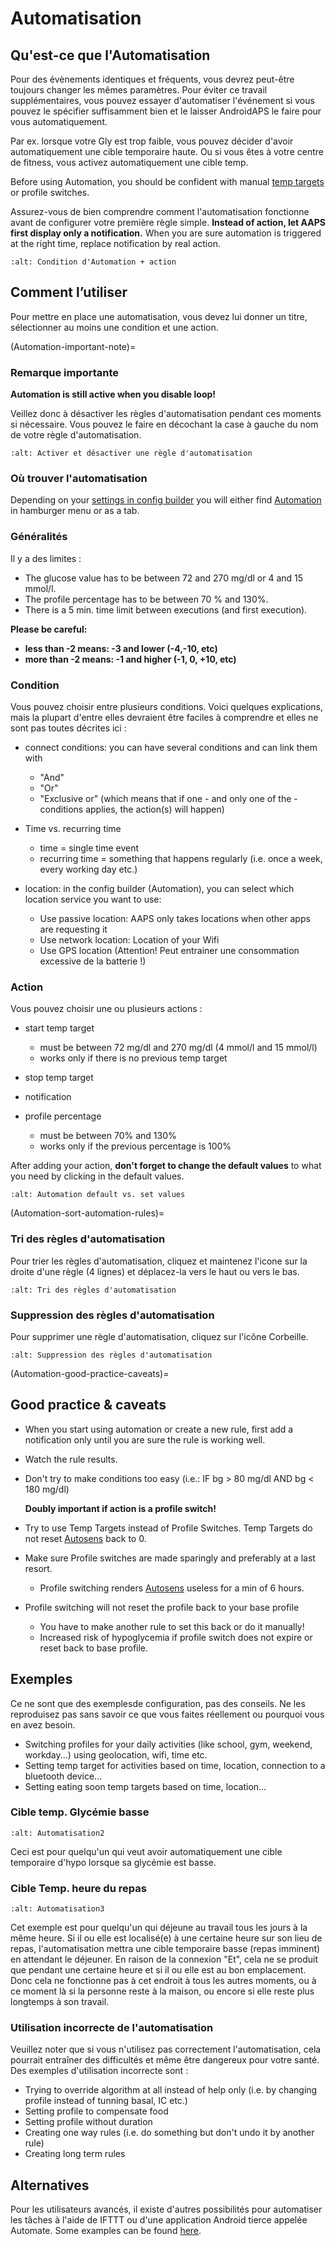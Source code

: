 # Automatisation

## Qu'est-ce que l'Automatisation

Pour des évènements identiques et fréquents, vous devrez peut-être toujours changer les mêmes paramètres. Pour éviter ce travail supplémentaires, vous pouvez essayer d'automatiser l'événement si vous pouvez le spécifier suffisamment bien et le laisser AndroidAPS le faire pour vous automatiquement.

Par ex. lorsque votre Gly est trop faible, vous pouvez décider d'avoir automatiquement une cible temporaire haute. Ou si vous êtes à votre centre de fitness, vous activez automatiquement une cible temp.

Before using Automation, you should be confident with manual [temp targets](./temptarget.html) or profile switches.

Assurez-vous de bien comprendre comment l'automatisation fonctionne avant de configurer votre première règle simple. **Instead of action, let AAPS first display only a notification.** When you are sure automation is triggered at the right time, replace notification by real action.

```{image} ../images/Automation_ConditionAction_RC3.png
:alt: Condition d'Automation + action
```

## Comment l’utiliser 

Pour mettre en place une automatisation, vous devez lui donner un titre, sélectionner au moins une condition et une action.

(Automation-important-note)=
### Remarque importante

**Automation is still active when you disable loop!**

Veillez donc à désactiver les règles d'automatisation pendant ces moments si nécessaire. Vous pouvez le faire en décochant la case à gauche du nom de votre règle d'automatisation.

```{image} ../images/Automation_ActivateDeactivate.png
:alt: Activer et désactiver une règle d'automatisation
```

### Où trouver l'automatisation

Depending on your [settings in config builder](Config-Builder-tab-or-hamburger-menu) you will either find [Automation](Config-Builder#automation) in hamburger menu or as a tab.

### Généralités

Il y a des limites :

- The glucose value has to be between 72 and 270 mg/dl or 4 and 15 mmol/l.
- The profile percentage has to be between 70 % and 130%.
- There is a 5 min. time limit between executions (and first execution).

**Please be careful:**

- **less than -2 means: -3 and lower (-4,-10, etc)**
- **more than -2 means: -1 and higher (-1, 0, +10, etc)**

### Condition

Vous pouvez choisir entre plusieurs conditions. Voici quelques explications, mais la plupart d'entre elles devraient être faciles à comprendre et elles ne sont pas toutes décrites ici :

- connect conditions: you can have several conditions and can link them with

  - "And"
  - "Or"
  - "Exclusive or" (which means that if one - and only one of the - conditions applies, the action(s) will happen)

- Time vs. recurring time

  - time =  single time event
  - recurring time = something that happens regularly (i.e. once a week, every working day etc.)

- location: in the config builder (Automation), you can select which location service you want to use:

  - Use passive location: AAPS only takes locations when other apps are requesting it
  - Use network location: Location of your Wifi
  - Use GPS location (Attention! Peut entrainer une consommation excessive de la batterie !)

### Action

Vous pouvez choisir une ou plusieurs actions :

- start temp target

  - must be between 72 mg/dl and 270 mg/dl (4 mmol/l and 15 mmol/l)
  - works only if there is no previous temp target

- stop temp target

- notification

- profile percentage

  - must be between 70% and 130%
  - works only if the previous percentage is 100%

After adding your action, **don't forget to change the default values** to what you need by clicking in the default values.

```{image} ../images/Automation_Default_V2_5.png
:alt: Automation default vs. set values
```

(Automation-sort-automation-rules)=
### Tri des règles d'automatisation

Pour trier les règles d'automatisation, cliquez et maintenez l'icone sur la droite d'une règle (4 lignes) et déplacez-la vers le haut ou vers le bas.

```{image} ../images/Automation_Sort.png
:alt: Tri des règles d'automatisation
```

### Suppression des règles d'automatisation

Pour supprimer une règle d'automatisation, cliquez sur l'icône Corbeille.

```{image} ../images/Automation_Delete.png
:alt: Suppression des règles d'automatisation
```

(Automation-good-practice-caveats)=
## Good practice & caveats

- When you start using automation or create a new rule, first add a notification only until you are sure the rule is working well.

- Watch the rule results.

- Don't try to make conditions too easy (i.e.: IF bg > 80 mg/dl AND bg \< 180 mg/dl)

  **Doubly important if action is a profile switch!**

- Try to use Temp Targets instead of Profile Switches. Temp Targets do not reset [Autosens](Open-APS-features-autosens) back to 0.

- Make sure Profile switches are made sparingly and preferably at a last resort.

  - Profile switching renders [Autosens](Open-APS-features-autosens) useless for a min of 6 hours.

- Profile switching will not reset the profile back to your base profile

  - You have to make another rule to set this back or do it manually!
  - Increased risk of hypoglycemia if profile switch does not expire or reset back to base profile.

## Exemples

Ce ne sont que des exemplesde configuration, pas des conseils. Ne les reproduisez pas sans savoir ce que vous faites réellement ou pourquoi vous en avez besoin.

- Switching profiles for your daily activities (like school, gym, weekend, workday...) using geolocation, wifi, time etc.
- Setting temp target for activities based on time, location, connection to a bluetooth device...
- Setting eating soon temp targets based on time, location...

### Cible temp. Glycémie basse

```{image} ../images/Automation2.png
:alt: Automatisation2
```

Ceci est pour quelqu'un qui veut avoir automatiquement une cible temporaire d'hypo lorsque sa glycémie est basse.

### Cible Temp. heure du repas

```{image} ../images/Automation3.png
:alt: Automatisation3
```

Cet exemple est pour quelqu'un qui déjeune au travail tous les jours à la même heure. Si il ou elle est localisé(e) à une certaine heure sur son lieu de repas, l'automatisation mettra une cible temporaire basse (repas imminent) en attendant le déjeuner. En raison de la connexion "Et", cela ne se produit que pendant une certaine heure et si il ou elle est au bon emplacement. Donc cela ne fonctionne pas à cet endroit à tous les autres moments, ou à ce moment là si la personne reste à la maison, ou encore si elle reste plus longtemps à son travail.

### Utilisation incorrecte de l'automatisation

Veuillez noter que si vous n'utilisez pas correctement l'automatisation, cela pourrait entraîner des difficultés et même être dangereux pour votre santé. Des exemples d'utilisation incorrecte sont :

- Trying to override algorithm at all instead of help only (i.e. by changing profile instead of tunning basal, IC etc.)
- Setting profile to compensate food
- Setting profile without duration
- Creating one way rules (i.e. do something but don't undo it by another rule)
- Creating long term rules

## Alternatives

Pour les utilisateurs avancés, il existe d'autres possibilités pour automatiser les tâches à l'aide de IFTTT ou d'une application Android tierce appelée Automate. Some examples can be found [here](./automationwithapp.html).
